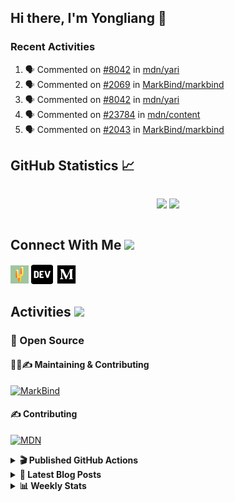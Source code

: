 ## Hi there, I'm Yongliang 👋

### Recent Activities

<!--START_SECTION:activity-->
1. 🗣 Commented on [#8042](https://github.com/mdn/yari/issues/8042) in [mdn/yari](https://github.com/mdn/yari)
2. 🗣 Commented on [#2069](https://github.com/MarkBind/markbind/issues/2069) in [MarkBind/markbind](https://github.com/MarkBind/markbind)
3. 🗣 Commented on [#8042](https://github.com/mdn/yari/issues/8042) in [mdn/yari](https://github.com/mdn/yari)
4. 🗣 Commented on [#23784](https://github.com/mdn/content/issues/23784) in [mdn/content](https://github.com/mdn/content)
5. 🗣 Commented on [#2043](https://github.com/MarkBind/markbind/issues/2043) in [MarkBind/markbind](https://github.com/MarkBind/markbind)
<!--END_SECTION:activity-->

## GitHub Statistics :chart_with_upwards_trend:
<div align="center">
<div style="display: flex; align-items: center; justify-content: center;">

[![](https://github-readme-stats-tlylt.vercel.app/api?username=tlylt&show_icons=true&theme=tokyonight&hide_border=true&locale=en)](https://github.com/tlylt)
[![](https://github-readme-streak-stats.herokuapp.com/?user=tlylt&theme=tokyonight&hide_border=true)](https://github.com/tlylt)
</div>
</div>

## Connect With Me <img src="https://media.giphy.com/media/2wh5K5yE3ulp3xgYcG/giphy-downsized.gif" width="30">

<a href="https://www.yongliangliu.com/" target="_blank"><img align="center" src="static/site-icon.png" alt="yongliangliu.com" height="29" width="29" /></a>
<a href="https://dev.to/tlylt" target="_blank"><img align="center" src="static/dev-badge.svg" alt="dev.to/tlylt" height="35" width="35" /></a>
<a href="https://tlylt.medium.com" target="_blank"><img align="center" src="static/medium.png" alt="tlylt.medium.com" height="35" width="35" /></a>

## Activities <img src="https://media.giphy.com/media/WUlplcMpOCEmTGBtBW/giphy.gif" width="30">

### 🔭 Open Source

#### 👷‍♂️✍️ Maintaining & Contributing
[![MarkBind](https://github-readme-stats-tlylt.vercel.app/api/pin/?username=markbind&repo=markbind)](https://github.com/MarkBind/markbind)

#### ✍️ Contributing
[![MDN](https://github-readme-stats-tlylt.vercel.app/api/pin/?username=mdn&repo=content)](https://github.com/mdn/content)

<details>
<summary> <b>🎬 Published GitHub Actions </b> </summary>

[![install-graphviz](https://github-readme-stats-tlylt.vercel.app/api/pin/?username=tlylt&repo=install-graphviz)](https://github.com/tlylt/install-graphviz)

[![reposense-action](https://github-readme-stats-tlylt.vercel.app/api/pin/?username=tlylt&repo=reposense-action)](https://github.com/tlylt/reposense-action)

[![markbin-action](https://github-readme-stats-tlylt.vercel.app/api/pin/?username=markbind&repo=markbind-action)](https://github.com/MarkBind/markbind-action)

</details>

<details>
<summary> <b>📕 Latest Blog Posts</b> </summary>

<!-- BLOG-POST-LIST:START -->
- [Creating a regex-based Markdown parser in TypeScript](https://www.yongliangliu.com/blog/rmark/)
- [Create VSCode Snippets for Markdown Blog Workflows](https://www.yongliangliu.com/blog/vscode-snippets/)
- [My Journey into Open Source](https://www.yongliangliu.com/blog/my-journey-into-open-source/)
- [Resources for Orbital CP2106 Independent Software Development Project](https://www.yongliangliu.com/blog/orbital-prep/)
- [A Brief Description of Ransomware Attacks](https://www.yongliangliu.com/blog/ransomware-essay/)
<!-- BLOG-POST-LIST:END -->

</details>

<details>
<summary> <b>📊 Weekly Stats</b> </summary>

<!--START_SECTION:waka-->
![Code Time](http://img.shields.io/badge/Code%20Time-741%20hrs%2018%20mins-blue)

**🐱 My GitHub Data** 

> 🏆 299 Contributions in the Year 2023
 > 
> 📦 336.8 kB Used in GitHub's Storage 
 > 
> 🚫 Not Opted to Hire
 > 
> 📜 149 Public Repositories 
 > 
> 🔑 26 Private Repositories  
 > 
**I'm an Early 🐤** 

```text
🌞 Morning    303 commits    ███████░░░░░░░░░░░░░░░░░░   28.58% 
🌆 Daytime    277 commits    ██████░░░░░░░░░░░░░░░░░░░   26.13% 
🌃 Evening    394 commits    █████████░░░░░░░░░░░░░░░░   37.17% 
🌙 Night      86 commits     ██░░░░░░░░░░░░░░░░░░░░░░░   8.11%

```
📅 **I'm Most Productive on Friday** 

```text
Monday       151 commits    ███░░░░░░░░░░░░░░░░░░░░░░   14.25% 
Tuesday      87 commits     ██░░░░░░░░░░░░░░░░░░░░░░░   8.21% 
Wednesday    154 commits    ███░░░░░░░░░░░░░░░░░░░░░░   14.53% 
Thursday     200 commits    ████░░░░░░░░░░░░░░░░░░░░░   18.87% 
Friday       211 commits    █████░░░░░░░░░░░░░░░░░░░░   19.91% 
Saturday     126 commits    ███░░░░░░░░░░░░░░░░░░░░░░   11.89% 
Sunday       131 commits    ███░░░░░░░░░░░░░░░░░░░░░░   12.36%

```


📊 **This Week I Spent My Time On** 

```text
⌚︎ Time Zone: Asia/Singapore

💬 Programming Languages: 
Markdown                 9 hrs 35 mins       █████████████████░░░░░░░░   69.36% 
JavaScript               1 hr 40 mins        ███░░░░░░░░░░░░░░░░░░░░░░   12.07% 
JSON                     30 mins             █░░░░░░░░░░░░░░░░░░░░░░░░   3.62% 
CSS                      26 mins             ░░░░░░░░░░░░░░░░░░░░░░░░░   3.21% 
HTML                     23 mins             ░░░░░░░░░░░░░░░░░░░░░░░░░   2.88%

```


 Last Updated on 26/01/2023 00:36:47 UTC
<!--END_SECTION:waka-->

</details>
